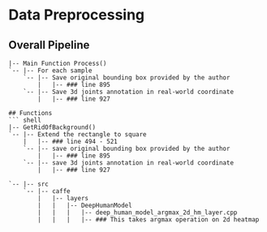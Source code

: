 # Data Preprocessing

## Overall Pipeline

``` shell
|-- Main Function Process()
`-- |-- For each sample 
    `-- |-- Save original bounding box provided by the author
        |   |-- ### line 895
    `-- |-- Save 3d joints annotation in real-world coordinate 
        |   |-- ### line 927
		
## Functions
``` shell
|-- GetRidOfBackground()
`-- |-- Extend the rectangle to square 
    |   |-- ### line 494 - 521
    `-- |-- save original bounding box provided by the author
        |   |-- ### line 895
    `-- |-- save 3d joints annotation in real-world coordinate 
        |   |-- ### line 927
		
`-- |-- src
    `-- |-- caffe
        |   |-- layers
        |   |   |-- DeepHumanModel
        |   |   |   |-- deep_human_model_argmax_2d_hm_layer.cpp 
        |   |   |   |-- ### This takes argmax operation on 2d heatmap 
       